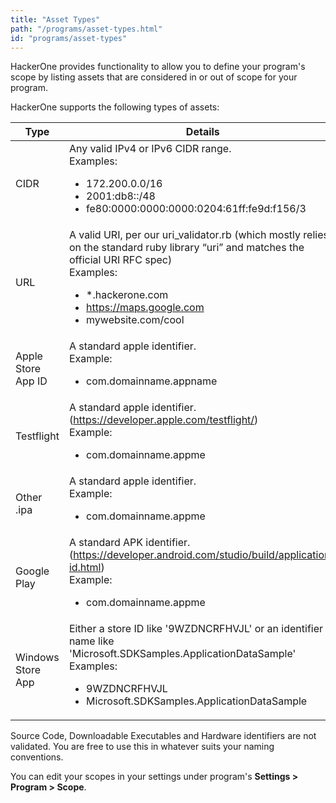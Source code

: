 ```yaml
---
title: "Asset Types"
path: "/programs/asset-types.html"
id: "programs/asset-types"
---
```

HackerOne provides functionality to allow you to define your program's scope by listing assets that are considered in or out of scope for your program.

HackerOne supports the following types of assets:

Type | Details
----- | ------
CIDR | Any valid IPv4 or IPv6 CIDR range. <br>Examples: <ul><li>172.200.0.0/16</li><li>2001:db8::/48</li><li>fe80:0000:0000:0000:0204:61ff:fe9d:f156/3</li></ul>
URL | A valid URI, per our uri_validator.rb (which mostly relies on the standard ruby library “uri” and matches the official URI RFC spec) <br>Examples: <ul><li>*.hackerone.com</li><li>https://maps.google.com</li><li>mywebsite.com/cool</li></ul>
Apple Store App ID | A standard apple identifier. <br>Example: <ul><li>com.domainname.appname</li></ul>
Testflight | A standard apple identifier. <br>(https://developer.apple.com/testflight/) <br>Example: <ul><li>com.domainname.appme</li></ul>
Other .ipa | A standard apple identifier. <br> Example: <ul><li>com.domainname.appme</li></ul>
Google Play | A standard APK identifier. <br>(https://developer.android.com/studio/build/application-id.html) <br>Example: <ul><li>com.domainname.appme</li></ul>
Windows Store App | Either a store ID like '9WZDNCRFHVJL' or an identifier name like 'Microsoft.SDKSamples.ApplicationDataSample' <br>Examples: <ul><li>9WZDNCRFHVJL</li><li>Microsoft.SDKSamples.ApplicationDataSample</li></ul>

Source Code, Downloadable Executables and Hardware identifiers are not validated. You are free to use this in whatever suits your naming conventions. 

You can edit your scopes in your settings under program's **Settings > Program > Scope**. 
